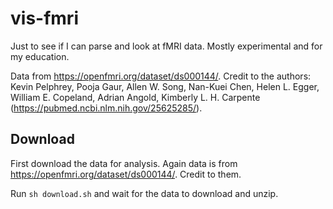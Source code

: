 # vis-fmri

Just to see if I can parse and look at fMRI data. Mostly experimental and for my education. 

Data from https://openfmri.org/dataset/ds000144/. Credit to the authors: Kevin Pelphrey, Pooja Gaur, Allen W. Song, Nan-Kuei Chen, Helen L. Egger, William E. Copeland, Adrian Angold, Kimberly L. H. Carpente (https://pubmed.ncbi.nlm.nih.gov/25625285/).

## Download

First download the data for analysis. Again data is from https://openfmri.org/dataset/ds000144/. Credit to them.

Run `sh download.sh` and wait for the data to download and unzip.
